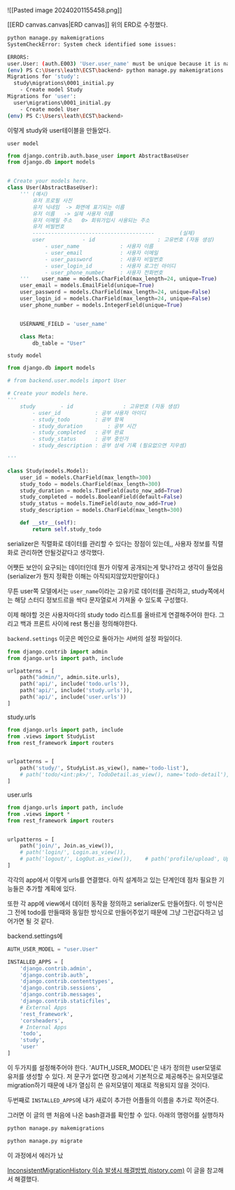 ![[Pasted image 20240201155458.png]]

[[ERD canvas.canvas|ERD canvas]]
위의 ERD로 수정했다.

```bash
python manage.py makemigrations
SystemCheckError: System check identified some issues:

ERRORS:
user.User: (auth.E003) 'User.user_name' must be unique because it is named as the 'USERNAME_FIELD'.
(env) PS C:\Users\leath\ECST\backend> python manage.py makemigrations
Migrations for 'study':
  study\migrations\0001_initial.py
    - Create model Study
Migrations for 'user':
  user\migrations\0001_initial.py
    - Create model User
(env) PS C:\Users\leath\ECST\backend>

```

이렇게 study와 user테이블을 만들었다.

`user model`

```python
from django.contrib.auth.base_user import AbstractBaseUser
from django.db import models


# Create your models here.
class User(AbstractBaseUser):
    ''' (예시)
        유저 프로필 사진
        유저 닉네임  -> 화면에 표기되는 이름
        유저 이름   -> 실제 사용자 이름
        유저 이메일 주소   0> 회워가입시 사용되는 주소
        유저 비빌번호
        ---------------------------------------        (실제)
        user            - id                    : 고유번호 (자동 생성)
            - user_name             : 사용자 이름
            - user_email            : 사용자 이메일
            - user_password         : 사용자 비밀번호
            - user_login_id         : 사용자 로그인 아이디
            - user_phone_number     : 사용자 전화번호
    '''    user_name = models.CharField(max_length=24, unique=True)
    user_email = models.EmailField(unique=True)
    user_password = models.CharField(max_length=24, unique=False)
    user_login_id = models.CharField(max_length=24, unique=False)
    user_phone_number = models.IntegerField(unique=True)


    USERNAME_FIELD = 'user_name'

    class Meta:
        db_table = "User"
```

`study model`

```python
from django.db import models

# from backend.user.models import User

# Create your models here.
'''
    study        - id                : 고유번호 (자동 생성)
        - user_id           : 공부 사용자 아이디
        - study_todo        : 공부 항목
        - study_duration        : 공부 시간
        - study_completed   : 공부 완료
        - study_status      : 공부 중인가
        - study_description : 공부 상세 기록 (필요없으면 지우셈)

'''

class Study(models.Model):
    user_id = models.CharField(max_length=300)
    study_todo = models.CharField(max_length=300)
    study_duration = models.TimeField(auto_now_add=True)
    study_completed = models.BooleanField(default=False)
    study_status = models.TimeField(auto_now_add=True)
    study_description = models.CharField(max_length=300)

    def __str__(self):
        return self.study_todo
```

serializer은 직렬화로 데이터를 관리할 수 있다는 장점이 있는데,,
사용자 정보를 직렬화로 관리하면 안될것같다고 생각했다.

어쨋든 보안이 요구되는 데이터인데 뭔가 이렇게 공개되는게 맞나?라고 생각이 들었음
(serializer가 뭔지 정확한 이해는 아직되지않았지만말이다.)

무튼 user쪽 모델에서는 `user_name`이라는 고유키로 데이터를 관리하고, study쪽에서는 해당 스터디 정보드르을 싹다 문자열로서 가져올 수 있도록 구성했다.

이제 해야할 것은 사용자마다의 study todo 리스트를 올바르게 연결해주어야 한다.
그리고 백과 프론트 사이에 rest 통신을 정의해야한다.

`backend.settings`
이곳은 메인으로 돌아가는 서버의 설정 파일이다.

```python
from django.contrib import admin
from django.urls import path, include

urlpatterns = [
    path("admin/", admin.site.urls),
    path('api/', include('todo.urls')),
    path('api/', include('study.urls')),
    path('api/', include('user.urls'))
]
```

study.urls

```python
from django.urls import path, include
from .views import StudyList
from rest_framework import routers


urlpatterns = [
    path('study/', StudyList.as_view(), name='todo-list'),
    # path('todo/<int:pk>/', TodoDetail.as_view(), name='todo-detail'),
]
```

user.urls

```python
from django.urls import path, include
from .views import *
from rest_framework import routers


urlpatterns = [
    path('join/', Join.as_view()),
    # path('login/', Login.as_view()),
    # path('logout/', LogOut.as_view()),    # path('profile/upload', UploadProfile.as_view())    # path('todo/<int:pk>/', TodoDetail.as_view(), name='todo-detail'),
]
```

각각의 app에서 이렇게 urls를 연결했다.
아직 설계하고 있는 단계인데 점차 필요한 기능들은 추가할 계획에 있다.

또한 각 app에 view에서 데이터 동작을 정의하고 serializer도 만들어줬다. 이 방식은 그 전에 todo를 만들때와 동일한 방식으로 만들어주었기 때문에 그냥 그런갑다하고 넘어가면 될 것 같다.

backend.settings에

```python
AUTH_USER_MODEL = "user.User"

INSTALLED_APPS = [
    'django.contrib.admin',
    'django.contrib.auth',
    'django.contrib.contenttypes',
    'django.contrib.sessions',
    'django.contrib.messages',
    'django.contrib.staticfiles',
    # External Apps
    'rest_framework',
    'corsheaders',
    # Internal Apps
    'todo',
    'study',
    'user'
]
```

이 두가지를 설정해주어야 한다.
'AUTH_USER_MODEL'은 내가 정의한 user모델로 유저를 생성할 수 있다. 저 문구가 없다면 장고에서 기본적으로 제공해주는 유저모델로 migration하기 때문에 내가 열심히 쓴 유저모델이 제대로 적용되지 않을 것이다.

두번째로 `INSTALLED_APPS`에 내가 새로이 추가한 어플들의 이름을 추가로 적어준다.

그러면 이 글의 맨 처음에 나온 bash결과를 확인할 수 있다.
아래의 명령어를 실행하자

```bash
python manage.py makemigrations

python manage.py migrate
```

이 과정에서
에러가 났

[InconsistentMigrationHistory 이슈 발생시 해결방법 (tistory.com)](https://simon-yoon.tistory.com/89)
이 글을 참고해서 해결했다.
